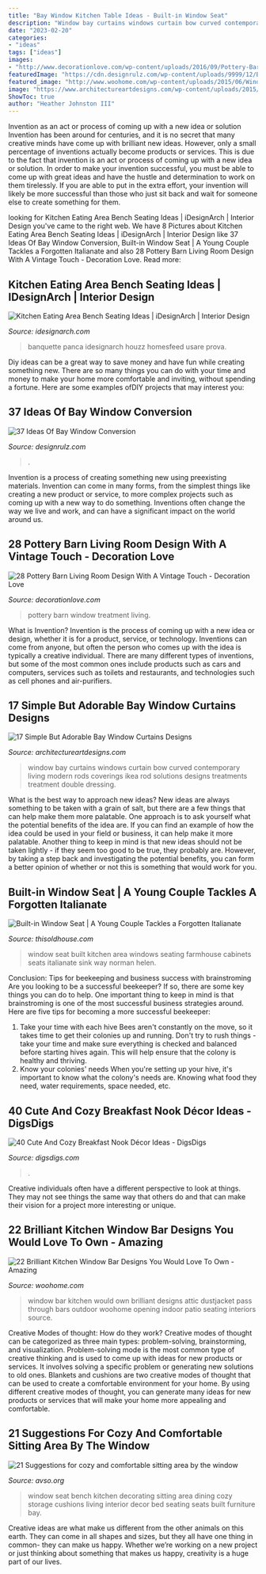 ```yaml
---
title: "Bay Window Kitchen Table Ideas - Built-in Window Seat"
description: "Window bay curtains windows curtain bow curved contemporary living modern rods coverings ikea rod solutions designs treatments treatment double dressing"
date: "2023-02-20"
categories:
- "ideas"
tags: ["ideas"]
images:
- "http://www.decorationlove.com/wp-content/uploads/2016/09/Pottery-Barn-Window-Treatment-Ideas.jpg"
featuredImage: "https://cdn.designrulz.com/wp-content/uploads/9999/12/BAY-WINDOW-DESIGNRULZ-20.jpg"
featured_image: "http://www.woohome.com/wp-content/uploads/2015/06/Window-Bar-Ideas-WooHome-5.jpg"
image: "https://www.architectureartdesigns.com/wp-content/uploads/2015/05/730-630x445.jpg"
ShowToc: true
author: "Heather Johnston III"
---
```



Invention as an act or process of coming up with a new idea or solution
Invention has been around for centuries, and it is no secret that many creative minds have come up with brilliant new ideas. However, only a small percentage of inventions actually become products or services. This is due to the fact that invention is an act or process of coming up with a new idea or solution. In order to make your invention successful, you must be able to come up with great ideas and have the hustle and determination to work on them tirelessly. If you are able to put in the extra effort, your invention will likely be more successful than those who just sit back and wait for someone else to create something for them.

	

		
looking for Kitchen Eating Area Bench Seating Ideas | iDesignArch | Interior Design you've came to the right web. We have 8 Pictures about Kitchen Eating Area Bench Seating Ideas | iDesignArch | Interior Design like 37 Ideas Of Bay Window Conversion, Built-in Window Seat | A Young Couple Tackles a Forgotten Italianate and also 28 Pottery Barn Living Room Design With A Vintage Touch - Decoration Love. Read more:
		
    
## Kitchen Eating Area Bench Seating Ideas | IDesignArch | Interior Design

<img loading=lazy src="https://www.idesignarch.com/wp-content/uploads/Kitchen-Bench-Seating-Ideas_8.jpg" onerror="this.onerror=null;this.src='https://tse4.mm.bing.net/th?id=OIP.Ti7eAF9qtKxf-H3s9y6HzAHaJ4&amp;pid=15.1';" alt="Kitchen Eating Area Bench Seating Ideas | iDesignArch | Interior Design">

_Source: idesignarch.com_

>banquette panca idesignarch houzz homesfeed usare prova. 

	

Diy ideas can be a great way to save money and have fun while creating something new. There are so many things you can do with your time and money to make your home more comfortable and inviting, without spending a fortune. Here are some examples ofDIY projects that may interest you: 

    
## 37 Ideas Of Bay Window Conversion

<img loading=lazy src="https://cdn.designrulz.com/wp-content/uploads/9999/12/BAY-WINDOW-DESIGNRULZ-20.jpg" onerror="this.onerror=null;this.src='https://tse3.mm.bing.net/th?id=OIP.R-u3qFoiJw--SuZ9X5hQWgHaLG&amp;pid=15.1';" alt="37 Ideas Of Bay Window Conversion">

_Source: designrulz.com_

>. 

	

Invention is a process of creating something new using preexisting materials. Invention can come in many forms, from the simplest things like creating a new product or service, to more complex projects such as coming up with a new way to do something. Inventions often change the way we live and work, and can have a significant impact on the world around us.

    
## 28 Pottery Barn Living Room Design With A Vintage Touch - Decoration Love

<img loading=lazy src="http://www.decorationlove.com/wp-content/uploads/2016/09/Pottery-Barn-Window-Treatment-Ideas.jpg" onerror="this.onerror=null;this.src='https://tse3.mm.bing.net/th?id=OIP.LYCsOBr37fc4wuHujUFkIwHaKR&amp;pid=15.1';" alt="28 Pottery Barn Living Room Design With A Vintage Touch - Decoration Love">

_Source: decorationlove.com_

>pottery barn window treatment living. 

	

What is Invention?
Invention is the process of coming up with a new idea or design, whether it is for a product, service, or technology. Inventions can come from anyone, but often the person who comes up with the idea is typically a creative individual. There are many different types of inventions, but some of the most common ones include products such as cars and computers, services such as toilets and restaurants, and technologies such as cell phones and air-purifiers.

    
## 17 Simple But Adorable Bay Window Curtains Designs

<img loading=lazy src="https://www.architectureartdesigns.com/wp-content/uploads/2015/05/730-630x445.jpg" onerror="this.onerror=null;this.src='https://tse4.mm.bing.net/th?id=OIP.0irUH7sBU9xv8m9C5SIsTgHaFO&amp;pid=15.1';" alt="17 Simple But Adorable Bay Window Curtains Designs">

_Source: architectureartdesigns.com_

>window bay curtains windows curtain bow curved contemporary living modern rods coverings ikea rod solutions designs treatments treatment double dressing. 

	

What is the best way to approach new ideas?
New ideas are always something to be taken with a grain of salt, but there are a few things that can help make them more palatable. One approach is to ask yourself what the potential benefits of the idea are. If you can find an example of how the idea could be used in your field or business, it can help make it more palatable. Another thing to keep in mind is that new ideas should not be taken lightly - if they seem too good to be true, they probably are. However, by taking a step back and investigating the potential benefits, you can form a better opinion of whether or not this is something that would work for you.

    
## Built-in Window Seat | A Young Couple Tackles A Forgotten Italianate

<img loading=lazy src="http://img2-3.timeinc.net/toh/i/g/15/houses/11-italianate/11-first-home.jpg" onerror="this.onerror=null;this.src='https://tse3.mm.bing.net/th?id=OIP.prIolEubNJgoEnFV5Ui7VQHaJ4&amp;pid=15.1';" alt="Built-in Window Seat | A Young Couple Tackles a Forgotten Italianate">

_Source: thisoldhouse.com_

>window seat built kitchen area windows seating farmhouse cabinets seats italianate sink way norman helen. 

	

Conclusion: Tips for beekeeping and business success with brainstroming
Are you looking to be a successful beekeeper? If so, there are some key things you can do to help. One important thing to keep in mind is that brainstroming is one of the most successful business strategies around. Here are five tips for becoming a more successful beekeeper:

1. Take your time with each hive
Bees aren't constantly on the move, so it takes time to get their colonies up and running. Don't try to rush things - take your time and make sure everything is checked and balanced before starting hives again. This will help ensure that the colony is healthy and thriving.
2. Know your colonies' needs
When you're setting up your hive, it's important to know what the colony's needs are. Knowing what food they need, water requirements, space needed, etc.

    
## 40 Cute And Cozy Breakfast Nook Décor Ideas - DigsDigs

<img loading=lazy src="https://www.digsdigs.com/photos/cute-and-cozy-breakfast-nook-decor-ideas-32-554x873.jpg" onerror="this.onerror=null;this.src='https://tse1.mm.bing.net/th?id=OIP.7hY7MVSjBvJvj-ZRm99G8QHaLq&amp;pid=15.1';" alt="40 Cute And Cozy Breakfast Nook Décor Ideas - DigsDigs">

_Source: digsdigs.com_

>. 

	

Creative individuals often have a different perspective to look at things. They may not see things the same way that others do and that can make their vision for a project more interesting or unique.

    
## 22 Brilliant Kitchen Window Bar Designs You Would Love To Own - Amazing

<img loading=lazy src="http://www.woohome.com/wp-content/uploads/2015/06/Window-Bar-Ideas-WooHome-5.jpg" onerror="this.onerror=null;this.src='https://tse3.mm.bing.net/th?id=OIP.5wVQ9IpsmjdnVkqTxjMAsgHaKR&amp;pid=15.1';" alt="22 Brilliant Kitchen Window Bar Designs You Would Love To Own - Amazing">

_Source: woohome.com_

>window bar kitchen would own brilliant designs attic dustjacket pass through bars outdoor woohome opening indoor patio seating interiors source. 

	

Creative Modes of thought: How do they work?
Creative modes of thought can be categorized as three main types: problem-solving, brainstorming, and visualization. Problem-solving mode is the most common type of creative thinking and is used to come up with ideas for new products or services. It involves solving a specific problem or generating new solutions to old ones.
Blankets and cushions are two creative modes of thought that can be used to create a comfortable environment for your home. By using different creative modes of thought, you can generate many ideas for new products or services that will make your home more appealing and comfortable.

    
## 21 Suggestions For Cozy And Comfortable Sitting Area By The Window

<img loading=lazy src="https://www.avso.org/wp-content/uploads/2014/11/21-suggestions-for-cozy-and-comfortable-sitting-area-by-the-window-1415265135.jpg" onerror="this.onerror=null;this.src='https://tse2.mm.bing.net/th?id=OIP.V5m-xZ-5_5Xx_gkIOHr9BwHaJ3&amp;pid=15.1';" alt="21 Suggestions for cozy and comfortable sitting area by the window">

_Source: avso.org_

>window seat bench kitchen decorating sitting area dining cozy storage cushions living interior decor bed seating seats built furniture bay. 

	

Creative ideas are what make us different from the other animals on this earth. They can come in all shapes and sizes, but they all have one thing in common- they can make us happy. Whether we’re working on a new project or just thinking about something that makes us happy, creativity is a huge part of our lives.


